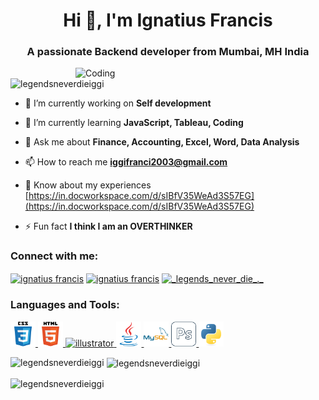 <h1 align="center">Hi 👋, I'm Ignatius Francis</h1>
<h3 align="center">A passionate Backend developer from Mumbai, MH India</h3>
<img align="right" alt="Coding" width="400" src="https://media.licdn.com/dms/image/D4D12AQEwYz74Mf7XKA/article-cover_image-shrink_600_2000/0/1677431973169?e=2147483647&v=beta&t=XAXpJxyem6V0COVr2qwSxPLctoigzjSXhAa4PSHczMI">

<p align="left"> <img src="https://komarev.com/ghpvc/?username=legendsneverdieiggi&label=Profile%20views&color=0e75b6&style=flat" alt="legendsneverdieiggi" /> </p>

- 🔭 I’m currently working on **Self development**

- 🌱 I’m currently learning **JavaScript, Tableau, Coding**

- 💬 Ask me about **Finance, Accounting, Excel, Word, Data Analysis**

- 📫 How to reach me **iggifranci2003@gmail.com**

- 📄 Know about my experiences [https://in.docworkspace.com/d/sIBfV35WeAd3S57EG](https://in.docworkspace.com/d/sIBfV35WeAd3S57EG)

- ⚡ Fun fact **I think I am an OVERTHINKER**

<h3 align="left">Connect with me:</h3>
<p align="left">
<a href="https://linkedin.com/in/ignatius francis" target="blank"><img align="center" src="https://raw.githubusercontent.com/rahuldkjain/github-profile-readme-generator/master/src/images/icons/Social/linked-in-alt.svg" alt="ignatius francis" height="30" width="40" /></a>
<a href="https://fb.com/ignatius francis" target="blank"><img align="center" src="https://raw.githubusercontent.com/rahuldkjain/github-profile-readme-generator/master/src/images/icons/Social/facebook.svg" alt="ignatius francis" height="30" width="40" /></a>
<a href="https://instagram.com/_legends_never_die_._" target="blank"><img align="center" src="https://raw.githubusercontent.com/rahuldkjain/github-profile-readme-generator/master/src/images/icons/Social/instagram.svg" alt="_legends_never_die_._" height="30" width="40" /></a>
</p>

<h3 align="left">Languages and Tools:</h3>
<p align="left"> <a href="https://www.w3schools.com/css/" target="_blank" rel="noreferrer"> <img src="https://raw.githubusercontent.com/devicons/devicon/master/icons/css3/css3-original-wordmark.svg" alt="css3" width="40" height="40"/> </a> <a href="https://www.w3.org/html/" target="_blank" rel="noreferrer"> <img src="https://raw.githubusercontent.com/devicons/devicon/master/icons/html5/html5-original-wordmark.svg" alt="html5" width="40" height="40"/> </a> <a href="https://www.adobe.com/in/products/illustrator.html" target="_blank" rel="noreferrer"> <img src="https://www.vectorlogo.zone/logos/adobe_illustrator/adobe_illustrator-icon.svg" alt="illustrator" width="40" height="40"/> </a> <a href="https://www.java.com" target="_blank" rel="noreferrer"> <img src="https://raw.githubusercontent.com/devicons/devicon/master/icons/java/java-original.svg" alt="java" width="40" height="40"/> </a> <a href="https://www.mysql.com/" target="_blank" rel="noreferrer"> <img src="https://raw.githubusercontent.com/devicons/devicon/master/icons/mysql/mysql-original-wordmark.svg" alt="mysql" width="40" height="40"/> </a> <a href="https://www.photoshop.com/en" target="_blank" rel="noreferrer"> <img src="https://raw.githubusercontent.com/devicons/devicon/master/icons/photoshop/photoshop-line.svg" alt="photoshop" width="40" height="40"/> </a> <a href="https://www.python.org" target="_blank" rel="noreferrer"> <img src="https://raw.githubusercontent.com/devicons/devicon/master/icons/python/python-original.svg" alt="python" width="40" height="40"/> </a> </p>

<p><img align="left" src="https://github-readme-stats.vercel.app/api/top-langs?username=legendsneverdieiggi&show_icons=true&locale=en&layout=compact" alt="legendsneverdieiggi" /></p>

<p>&nbsp;<img align="center" src="https://github-readme-stats.vercel.app/api?username=legendsneverdieiggi&show_icons=true&locale=en" alt="legendsneverdieiggi" /></p>

<p><img align="center" src="https://github-readme-streak-stats.herokuapp.com/?user=legendsneverdieiggi&" alt="legendsneverdieiggi" /></p>
 
